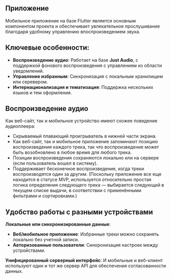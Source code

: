 ## Приложение

Мобильное приложение на базе Flutter является основным компонентом проекта и обеспечивает увлекательное прослушивание благодаря удобному управлению впоспроизведением звука.

## Ключевые особенности:

- **Воспроизведение аудио**: Работает на базе **Just Audio**, с поддержкой фонового воспроизведения с управлением из области уведомлений.
- **Управление избранным**: Синхронизация с локальным хранилищем или серевером.
- **Интернационализация и тематизация**: Поддержка нескольких языков и тем оформления.

## Воспроизведение аудио

Как веб-сайт, так и мобильное устройство имеют схожее поведение аудиоплеера:

- Скрываемый плавающий проигрыватель в нижней части экрана.
- Как веб-сайт, так и мобильное приложение запоминают позицию воспроизведения каждого трека, так что воспроизведение может быть возобновлено в любое время для любого трека.
- Позиции воспроизведения сохраняются локально или на сервере (если пользователь вошел в систему).
- Поддерживает бесконечное воспроизведение, когда треки воспроизводятся один за другим. (Поскольку приложение все еще находится в статусе MVP, используется относительно простая логика определения следующего трека — выбирается следующий в текущем списке выдачи, в соответствии с применёнными фильтрами и сортировками.)

## Удобство работы с разными устройствами

**Локальные или синхронизированные данные**:

- **Веб/мобильное приложение**: Избранные треки можно сохранять локально без учетной записи.
- **Авторизованные пользователи**: Синхронизация настроек между устройствами.

**Унифицированный серверный интерфейс**: И мобильные и веб-клиент используют один и тот же сервер API для обеспечения согласованности данных.
